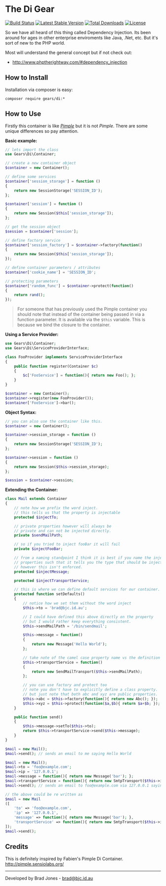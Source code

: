 The Di Gear
================================================================================
[![Build Status](https://travis-ci.org/phpgearbox/di.svg?branch=master)](https://travis-ci.org/phpgearbox/di)
[![Latest Stable Version](https://poser.pugx.org/gears/di/v/stable.svg)](https://packagist.org/packages/gears/di)
[![Total Downloads](https://poser.pugx.org/gears/di/downloads.svg)](https://packagist.org/packages/gears/di)
[![License](https://poser.pugx.org/gears/di/license.svg)](https://packagist.org/packages/gears/di)

So we have all heard of this thing called Dependency Injection.
Its been around for ages in other enterprise enviroments like Java, .Net, etc.
But it's sort of new to the PHP world.

Most will understand the general concept but if not check out:

  - http://www.phptherightway.com/#dependency_injection

How to Install
--------------------------------------------------------------------------------
Installation via composer is easy:

	composer require gears/di:*

How to Use
--------------------------------------------------------------------------------
Firstly this container is like *[Pimple](http://pimple.sensiolabs.org/)*
but it is not *Pimple*. There are some unique differences so pay attention.

**Basic example:**

```php
// lets import the class
use Gears\Di\Container;

// create a new container object
$container = new Container();

// define some services
$container['session_storage'] = function ()
{
	return new SessionStorage('SESSION_ID');
};

$container['session'] = function ()
{
	return new Session($this['session_storage']);
};

// get the session object
$session = $container['session'];

// define factory service
$container['session_factory'] = $container->factory(function()
{
	return new Session($this['session_storage']);
});

// define container parameters / attributes
$container['cookie_name'] = 'SESSION_ID';

// protecting parameters
$container['random_func'] = $container->protect(function()
{
	return rand();
});
```

> For someone that has previously used the Pimple container you should note that
> instead of the container being passed in via a function parameter. It is
> available via the ```$this``` variable. This is because we bind the closure
> to the container.

**Using a Service Provider:**

```php
use Gears\Di\Container;
use Gears\Di\ServiceProviderInterface;

class FooProvider implements ServiceProviderInterface
{
	public function register(Container $c)
	{
		$c['FooService'] = function(){ return new Foo(); };
	}
}

$container = new Container();
$container->register(new FooProvider());
$container['FooService']->bar();
```

**Object Syntax:**

```php
// you can also use the container like this.
$container = new Container();

$container->session_storage = function ()
{
	return new SessionStorage('SESSION_ID');
};

$container->session = function ()
{
	return new Session($this->session_storage);
};

$session = $container->session;
```

**Extending the Container:**

```php
class Mail extends Container
{
	// note how we prefix the word inject.
	// this tells us that the property is injectable
	protected $injectTo;

	// private properties however will always be
	// private and can not be injected directly.
	private $sendMailPath;

	// so if you tried to inject fooBar it will fail
	private $injectFooBar;

	// from a naming standpoint I think it is best if you name the injectable
	// properties such that it tells you the type that should be injected.
	// however this isn't enforced.
	protected $injectMessage;

	protected $injectTransportService;

	// this is where we can define default services for our container.
	protected function setDefaults()
	{
		// notice how we set them without the word inject
		$this->to = 'brad@bjc.id.au';

		// I could have defined this above directly on the property
		// but I would rather keep everything consistent.
		$this->sendMailPath = '/bin/sendmail';

		$this->message = function()
		{
			return new Message('Hello World');
		};

		// take note of the camel case property name vs the definition above.
		$this->transportService = function()
		{
			return new SendMailTransport($this->sendMailPath);
		};

		// you can use factory and protect too
		// note you don't have to explicitly define a class property.
		// but just note that both abc and xyz are public properties.
		$this->abc = $this->factory(function(){ return new Abc(); });
		$this->xyz = $this->protect(function($a,$b){ return $a+$b; });
	}

	public function send()
	{
		$this->message->setTo($this->to);
		return $this->transportService->send($this->message);
	}
}

$mail = new Mail();
$mail->send(); // sends an email to me saying Hello World

$mail = new Mail();
$mail->to = 'foo@example.com';
$mail->ip = '127.0.0.1';
$mail->message = function(){ return new Message('bar'); };
$mail->transportService = function(){ return new SmtpTransport($this->ip); };
$mail->send(); // sends an email to foo@example.com via 127.0.0.1 saying bar

// the above could be re written as
$mail = new Mail
([
	'to' => 'foo@example.com',
	'ip' => '127.0.0.1',
	'message' => function(){ return new Message('bar'); },
	'transportService' => function(){ return new SmtpTransport($this->ip); },
]);
$mail->send();
```

Credits
--------------------------------------------------------------------------------
This is definitely inspired by Fabien's Pimple Di Container.
http://pimple.sensiolabs.org/

--------------------------------------------------------------------------------
Developed by Brad Jones - brad@bjc.id.au